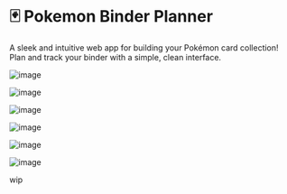 # 🃏 Pokemon Binder Planner

A sleek and intuitive web app for building your Pokémon card collection! Plan and track your binder with a simple, clean interface.

![image](https://github.com/user-attachments/assets/8a780ef6-88ab-41c7-bd86-83fef352723c)

![image](https://github.com/user-attachments/assets/4e5baac4-2493-4113-8f54-b6d767fac163)

![image](https://github.com/user-attachments/assets/2f63c05b-0c7b-4afd-a7b0-d2a395d56deb)

![image](https://github.com/user-attachments/assets/7f3af202-5851-471a-88e1-a9c52dd8f95e)

![image](https://github.com/user-attachments/assets/228a5d1d-60a1-4e3a-a698-5215e7be78bb)

![image](https://github.com/user-attachments/assets/33a8aeea-1bc7-4b81-aec9-9178d4939f7c)

wip
